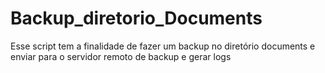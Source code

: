 # Backup_diretorio_Documents
Esse script tem a finalidade de fazer um backup no diretório documents e enviar para o servidor remoto de backup e gerar logs
